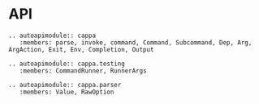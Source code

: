 # API

```{eval-rst}
.. autoapimodule:: cappa
   :members: parse, invoke, command, Command, Subcommand, Dep, Arg, ArgAction, Exit, Env, Completion, Output
```

```{eval-rst}
.. autoapimodule:: cappa.testing
   :members: CommandRunner, RunnerArgs
```

```{eval-rst}
.. autoapimodule:: cappa.parser
   :members: Value, RawOption
```
